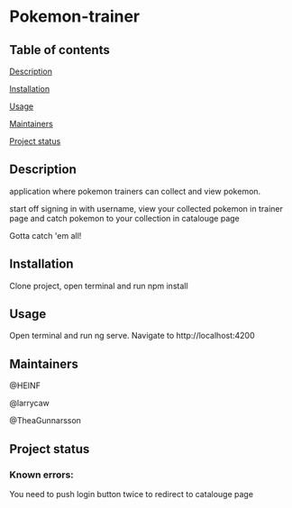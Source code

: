 # Pokemon-trainer

## Table of contents
[Description](https://gitlab.com/HEINF/pokemon-trainer#description)

[Installation](https://gitlab.com/HEINF/pokemon-trainer#installation)

[Usage](https://gitlab.com/HEINF/pokemon-trainer#usage)

[Maintainers](https://gitlab.com/HEINF/pokemon-trainer#maintainers)

[Project status](https://gitlab.com/HEINF/pokemon-trainer#project-status)

## Description
application where pokemon trainers can collect and view pokemon.

start off signing in with username, view your collected pokemon in trainer page and catch pokemon to your collection in catalouge page

Gotta catch 'em all!

## Installation
Clone project, open terminal and run npm install

## Usage
Open terminal and run ng serve. Navigate to http://localhost:4200

## Maintainers
@HEINF

@larrycaw

@TheaGunnarsson

## Project status
### Known errors: 
You need to push login button twice to redirect to catalouge page
